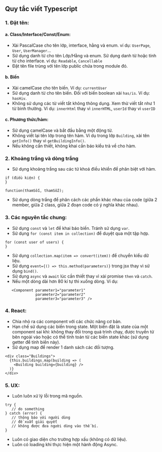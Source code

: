 ## Quy tắc viết Typescript


### 1. Đặt tên:

#### a. Class/Interface/Const/Enum:

- Xài PascalCase cho tên lớp, interface, hằng và enum.
  ví dụ: `UserPage`, `User`, `UserManager`...
- Sử dụng danh từ cho tên Lớp/Hằng và enum. Sử dụng danh từ hoặc tính từ cho interface.
  ví dụ: `Readable`, `Cancellable`
- Đặt tên file trùng với tên lớp public chứa trong module đó.

#### b. Biến

- Xài camelCase cho tên biến. Ví dụ: `currentUser`
- Sử dụng danh từ cho tên biến. Đối với biến boolean xài `has/is`. Ví dụ: `hasHiv`.
- Không sử dụng các từ viết tắt không thông dụng. Xem thừ viết tắt như 1 từ bình thường. 
Ví dụ: `innerHtml` thay vì `innerHTML`, `userId` thay vì `userID`


#### c. Phương thức/hàm:

- Sử dụng camelCase và bắt đầu bằng một động từ.
- Không viết lại tên lớp trong tên hàm. Ví dụ trong lớp `Building`, xài tên `getInfo()` thay vì `getBuildingInfo()`.
- Nếu không cần thiết, không khai cần báo kiểu trả về cho hàm.


### 2. Khoảng trắng và dòng trắng

- Sử dụng khoảng trắng sau các từ khoá điều khiển để phân biệt với hàm.

```
if (điều kiện) {
}

function(thamSố1, thamSố2);
```

- Sử dụng dòng trắng để phân cách các phần khác nhau của code 
(giữa 2 member, giữa 2 class, giữa 2 đoạn code có ý nghĩa khác nhau).

### 3. Các nguyên tắc chung:

- Sử dụng `const` và `let` để khai báo biến. Tránh sử dụng `var`.
- Sử dụng `for (const item in collection)` để duyệt qua một tập hợp.
```
for (const user of users) {
}
```

- Sử dụng `collection.map(item => convert(item))` để chuyển kiểu dữ liệu.
- Sử dụng `event={() => this.method(parameters)}` trong jsx thay vì sử dụng `bind()`.
- Sử dụng `async` và `await` lúc cần thiết thay vì xài promise `then` và `catch`.
- Nếu một dòng dài hơn 80 kí tự thì xuống dòng. Ví dụ:

```
   <Component parameter1="parameter1"
              parameter2="parameter2"
              parameter3="parameter3" />
```

### 4. React:

- Chia nhỏ ra các component với các chức năng cơ bản.
- Hạn chế sử dụng các biến trong state. Một biến đặt là state của một component sai khi: 
không thay đổi trong quá trình chạy, được truyền từ bên ngoài vào hoặc có thể tính toán từ các biến state khác (sử dụng getter để tính biến này).
- Sử dụng map để render 1 danh sách các đối tượng.

```
<div class="Buildings">
  {this.buildings.map(building => (
    <Building building={building} />
  )}
</div>
```


### 5. UX:

- Luôn luôn xử lý lỗi trong mã nguồn.

```
try {
   // do something
} catch (error) {
   // thông báo với người dùng
   // đề xuất giải quyết
   // không được đưa người dùng vào thế bí.
}
```

- Luôn có giao diện cho trường hợp xấu (không có dữ liệu).
- Luôn có loading khi thực hiện một hành động Async.


